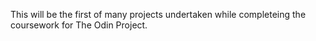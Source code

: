 This will be the first of many projects undertaken while completeing the coursework for 
The Odin Project.

